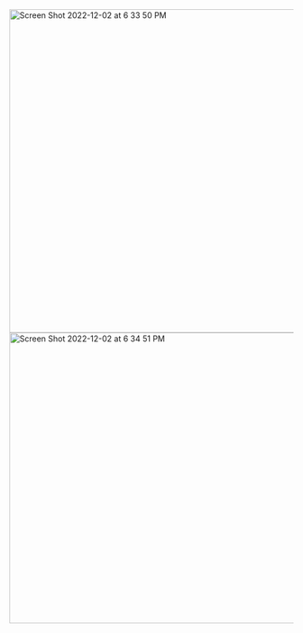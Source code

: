 <img width="573" alt="Screen Shot 2022-12-02 at 6 33 50 PM" src="https://user-images.githubusercontent.com/98800997/205408351-0b211b2e-4b83-4a17-b73b-a62809762919.png">

<img width="515" alt="Screen Shot 2022-12-02 at 6 34 51 PM" src="https://user-images.githubusercontent.com/98800997/205408555-7981d93d-278e-4f53-921f-5f15b4dab8ce.png">

